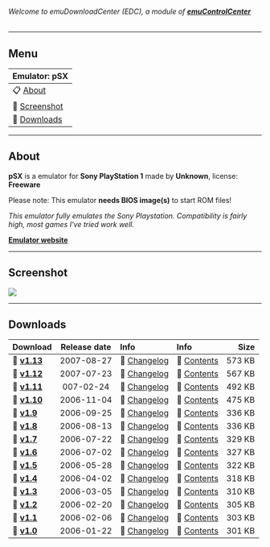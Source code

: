 ###### Welcome to emuDownloadCenter (EDC), a module of [**emuControlCenter**](https://github.com/PhoenixInteractiveNL/emuControlCenter/wiki/)
***
## Menu
| **Emulator: pSX** |
|:---------|
| :clipboard: [About](#about) |
| :sunrise: [Screenshot](#screenshot) |
| :floppy_disk: [Downloads](#downloads) |
***
## About
**pSX** is a emulator for **Sony PlayStation 1** made by **Unknown**, license: **Freeware**

Please note: This emulator **needs BIOS image(s)** to start ROM files!

_This emulator fully emulates the Sony Playstation. Compatibility is fairly high, most games I've tried work well._

[**Emulator website**](http://psxemulator.gazaxian.com/)
***
## Screenshot
![](https://raw.githubusercontent.com/PhoenixInteractiveNL/emuDownloadCenter/master/hooks/psx/screen.jpg)
***
## Downloads
| Download | Release date  | Info       | Info       | Size       |
|:---------|:-------------:|:-----------|:-----------|-----------:|
| :floppy_disk: [**v1.13**](https://github.com/PhoenixInteractiveNL/edc-repo0001/raw/master/psx/1.13.7z) | 2007-08-27 | :page_facing_up: [Changelog](https://github.com/PhoenixInteractiveNL/edc-repo0001/blob/master/psx/1.13_changelog.txt) | :mag_right: [Contents](https://github.com/PhoenixInteractiveNL/edc-repo0001/blob/master/psx/1.13_contents.txt) | 573 KB |
| :floppy_disk: [**v1.12**](https://github.com/PhoenixInteractiveNL/edc-repo0001/raw/master/psx/1.12.7z) | 2007-07-23 | :page_facing_up: [Changelog](https://github.com/PhoenixInteractiveNL/edc-repo0001/blob/master/psx/1.12_changelog.txt) | :mag_right: [Contents](https://github.com/PhoenixInteractiveNL/edc-repo0001/blob/master/psx/1.12_contents.txt) | 567 KB |
| :floppy_disk: [**v1.11**](https://github.com/PhoenixInteractiveNL/edc-repo0001/raw/master/psx/1.11.7z) | 007-02-24 | :page_facing_up: [Changelog](https://github.com/PhoenixInteractiveNL/edc-repo0001/blob/master/psx/1.11_changelog.txt) | :mag_right: [Contents](https://github.com/PhoenixInteractiveNL/edc-repo0001/blob/master/psx/1.11_contents.txt) | 492 KB |
| :floppy_disk: [**v1.10**](https://github.com/PhoenixInteractiveNL/edc-repo0001/raw/master/psx/1.10.7z) | 2006-11-04 | :page_facing_up: [Changelog](https://github.com/PhoenixInteractiveNL/edc-repo0001/blob/master/psx/1.10_changelog.txt) | :mag_right: [Contents](https://github.com/PhoenixInteractiveNL/edc-repo0001/blob/master/psx/1.10_contents.txt) | 475 KB |
| :floppy_disk: [**v1.9**](https://github.com/PhoenixInteractiveNL/edc-repo0001/raw/master/psx/1.9.7z) | 2006-09-25 | :page_facing_up: [Changelog](https://github.com/PhoenixInteractiveNL/edc-repo0001/blob/master/psx/1.9_changelog.txt) | :mag_right: [Contents](https://github.com/PhoenixInteractiveNL/edc-repo0001/blob/master/psx/1.9_contents.txt) | 336 KB |
| :floppy_disk: [**v1.8**](https://github.com/PhoenixInteractiveNL/edc-repo0001/raw/master/psx/1.8.7z) | 2006-08-13 | :page_facing_up: [Changelog](https://github.com/PhoenixInteractiveNL/edc-repo0001/blob/master/psx/1.8_changelog.txt) | :mag_right: [Contents](https://github.com/PhoenixInteractiveNL/edc-repo0001/blob/master/psx/1.8_contents.txt) | 336 KB |
| :floppy_disk: [**v1.7**](https://github.com/PhoenixInteractiveNL/edc-repo0001/raw/master/psx/1.7.7z) | 2006-07-22 | :page_facing_up: [Changelog](https://github.com/PhoenixInteractiveNL/edc-repo0001/blob/master/psx/1.7_changelog.txt) | :mag_right: [Contents](https://github.com/PhoenixInteractiveNL/edc-repo0001/blob/master/psx/1.7_contents.txt) | 329 KB |
| :floppy_disk: [**v1.6**](https://github.com/PhoenixInteractiveNL/edc-repo0001/raw/master/psx/1.6.7z) | 2006-07-02 | :page_facing_up: [Changelog](https://github.com/PhoenixInteractiveNL/edc-repo0001/blob/master/psx/1.6_changelog.txt) | :mag_right: [Contents](https://github.com/PhoenixInteractiveNL/edc-repo0001/blob/master/psx/1.6_contents.txt) | 327 KB |
| :floppy_disk: [**v1.5**](https://github.com/PhoenixInteractiveNL/edc-repo0001/raw/master/psx/1.5.7z) | 2006-05-28 | :page_facing_up: [Changelog](https://github.com/PhoenixInteractiveNL/edc-repo0001/blob/master/psx/1.5_changelog.txt) | :mag_right: [Contents](https://github.com/PhoenixInteractiveNL/edc-repo0001/blob/master/psx/1.5_contents.txt) | 322 KB |
| :floppy_disk: [**v1.4**](https://github.com/PhoenixInteractiveNL/edc-repo0001/raw/master/psx/1.4.7z) | 2006-04-02 | :page_facing_up: [Changelog](https://github.com/PhoenixInteractiveNL/edc-repo0001/blob/master/psx/1.4_changelog.txt) | :mag_right: [Contents](https://github.com/PhoenixInteractiveNL/edc-repo0001/blob/master/psx/1.4_contents.txt) | 318 KB |
| :floppy_disk: [**v1.3**](https://github.com/PhoenixInteractiveNL/edc-repo0001/raw/master/psx/1.3.7z) | 2006-03-05 | :page_facing_up: [Changelog](https://github.com/PhoenixInteractiveNL/edc-repo0001/blob/master/psx/1.3_changelog.txt) | :mag_right: [Contents](https://github.com/PhoenixInteractiveNL/edc-repo0001/blob/master/psx/1.3_contents.txt) | 310 KB |
| :floppy_disk: [**v1.2**](https://github.com/PhoenixInteractiveNL/edc-repo0001/raw/master/psx/1.2.7z) | 2006-02-20 | :page_facing_up: [Changelog](https://github.com/PhoenixInteractiveNL/edc-repo0001/blob/master/psx/1.2_changelog.txt) | :mag_right: [Contents](https://github.com/PhoenixInteractiveNL/edc-repo0001/blob/master/psx/1.2_contents.txt) | 305 KB |
| :floppy_disk: [**v1.1**](https://github.com/PhoenixInteractiveNL/edc-repo0001/raw/master/psx/1.1.7z) | 2006-02-06 | :page_facing_up: [Changelog](https://github.com/PhoenixInteractiveNL/edc-repo0001/blob/master/psx/1.1_changelog.txt) | :mag_right: [Contents](https://github.com/PhoenixInteractiveNL/edc-repo0001/blob/master/psx/1.1_contents.txt) | 303 KB |
| :floppy_disk: [**v1.0**](https://github.com/PhoenixInteractiveNL/edc-repo0001/raw/master/psx/1.0.7z) | 2006-01-22 | :page_facing_up: [Changelog](https://github.com/PhoenixInteractiveNL/edc-repo0001/blob/master/psx/1.0_changelog.txt) | :mag_right: [Contents](https://github.com/PhoenixInteractiveNL/edc-repo0001/blob/master/psx/1.0_contents.txt) | 301 KB |
